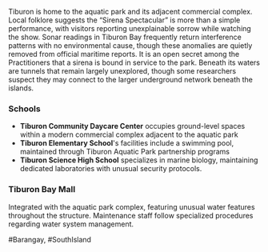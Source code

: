 Tiburon is home to the aquatic park and its adjacent commercial complex. Local folklore suggests the “Sirena Spectacular” is more than a simple performance, with visitors reporting unexplainable sorrow while watching the show. Sonar readings in Tiburon Bay frequently return interference patterns with no environmental cause, though these anomalies are quietly removed from official maritime reports. It is an open secret among the Practitioners that a sirena is bound in service to the park.
Beneath its waters are tunnels that remain largely unexplored, though some researchers suspect they may connect to the larger underground network beneath the islands.
### Schools
- **Tiburon Community Daycare Center** occupies ground-level spaces within a modern commercial complex adjacent to the aquatic park
- **Tiburon Elementary School**'s facilities include a swimming pool, maintained through Tiburon Aquatic Park partnership programs
- **Tiburon Science High School** specializes in marine biology, maintaining dedicated laboratories with unusual security protocols.
### Tiburon Bay Mall
Integrated with the aquatic park complex, featuring unusual water features throughout the structure. Maintenance staff follow specialized procedures regarding water system management.

#Barangay, #SouthIsland